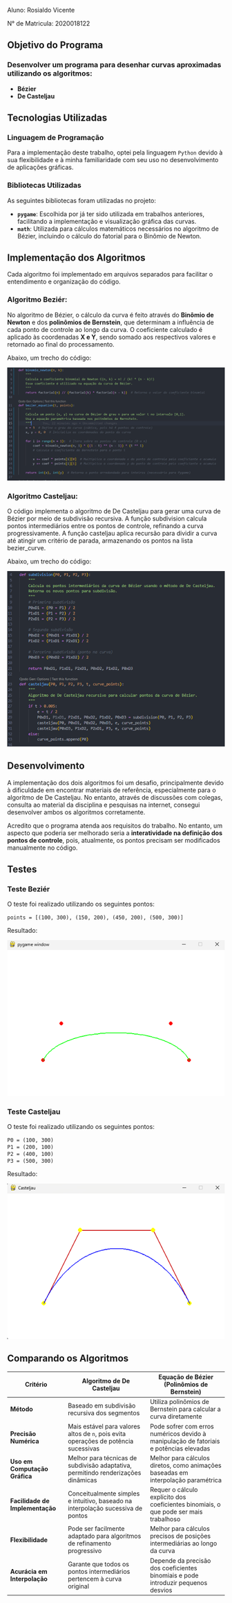 Aluno: Rosialdo Vicente

N° de Matricula: 2020018122

## Objetivo do Programa

### Desenvolver um programa para desenhar curvas aproximadas utilizando os algoritmos:

- **Bézier**
- **De Casteljau**

## Tecnologias Utilizadas

### Linguagem de Programação

Para a implementação deste trabalho, optei pela linguagem `Python` devido à sua flexibilidade e à minha familiaridade com seu uso no desenvolvimento de aplicações gráficas.

### Bibliotecas Utilizadas

As seguintes bibliotecas foram utilizadas no projeto:

- **`pygame`**: Escolhida por já ter sido utilizada em trabalhos anteriores, facilitando a implementação e visualização gráfica das curvas.
- **`math`**: Utilizada para cálculos matemáticos necessários no algoritmo de Bézier, incluindo o cálculo do fatorial para o Binômio de Newton.

## Implementação dos Algoritmos

Cada algoritmo foi implementado em arquivos separados para facilitar o entendimento e organização do código.

### Algoritmo Beziér:

No algoritmo de Bézier, o cálculo da curva é feito através do **Binômio de Newton** e dos **polinômios de Bernstein**, que determinam a influência de cada ponto de controle ao longo da curva. O coeficiente calculado é aplicado às coordenadas **X e Y**, sendo somado aos respectivos valores e retornado ao final do processamento.

Abaixo, um trecho do código:

![Bezier](../assets/Bezier.png)

### Algoritmo Casteljau:

O código implementa o algoritmo de De Casteljau para gerar uma curva de Bézier  por meio de subdivisão recursiva. A função subdivision calcula pontos intermediários entre os pontos de controle, refinando a curva progressivamente. A função casteljau aplica recursão para dividir a curva até atingir um critério de parada, armazenando os pontos na lista bezier_curve. 

Abaixo, um trecho do código:

![Casteljau](../assets/Casteljau.png)

## Desenvolvimento

A implementação dos dois algoritmos foi um desafio, principalmente devido à dificuldade em encontrar materiais de referência, especialmente para o algoritmo de De Casteljau. No entanto, através de discussões com colegas, consulta ao material da disciplina e pesquisas na internet, consegui desenvolver ambos os algoritmos corretamente.

Acredito que o programa atenda aos requisitos do trabalho. No entanto, um aspecto que poderia ser melhorado seria a **interatividade na definição dos pontos de controle**, pois, atualmente, os pontos precisam ser modificados manualmente no código.

## Testes

### Teste Beziér

O teste foi realizado utilizando os seguintes pontos:

```
points = [(100, 300), (150, 200), (450, 200), (500, 300)]
```

Resultado:

![teste_bezier](../assets/teste_bezier.png)

### Teste Casteljau

O teste foi realizado utilizando os seguintes pontos:

```
P0 = (100, 300)
P1 = (200, 100)
P2 = (400, 100)
P3 = (500, 300)
```

Resultado:

![teste_casteljau.png](../assets/teste_casteljau.png)

## Comparando os Algoritmos

| **Critério** | **Algoritmo de De Casteljau** | **Equação de Bézier (Polinômios de Bernstein)** |
| --- | --- | --- |
| **Método** | Baseado em subdivisão recursiva dos segmentos | Utiliza polinômios de Bernstein para calcular a curva diretamente |
| **Precisão Numérica** | Mais estável para valores altos de `n`, pois evita operações de potência sucessivas | Pode sofrer com erros numéricos devido à manipulação de fatoriais e potências elevadas |
| **Uso em Computação Gráfica** | Melhor para técnicas de subdivisão adaptativa, permitindo renderizações dinâmicas | Melhor para cálculos diretos, como animações baseadas em interpolação paramétrica |
| **Facilidade de Implementação** | Conceitualmente simples e intuitivo, baseado na interpolação sucessiva de pontos | Requer o cálculo explícito dos coeficientes binomiais, o que pode ser mais trabalhoso |
| **Flexibilidade** | Pode ser facilmente adaptado para algoritmos de refinamento progressivo | Melhor para cálculos precisos de posições intermediárias ao longo da curva |
| **Acurácia em Interpolação** | Garante que todos os pontos intermediários pertencem à curva original | Depende da precisão dos coeficientes binomiais e pode introduzir pequenos desvios |